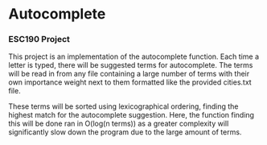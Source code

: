 # Autocomplete

### ESC190 Project

This project is an implementation of the autocomplete function. Each time a letter is typed, there will be suggested terms for autocomplete. The terms will be read in from any file containing a large number of terms with their own importance weight next to them formatted like the provided cities.txt file.  

These terms will be sorted using lexicographical ordering, finding the highest match for the autocomplete suggestion. Here, the function finding this will be done ran in O(log(n terms)) as a greater complexity will significantly slow down the program due to the large amount of terms. 
